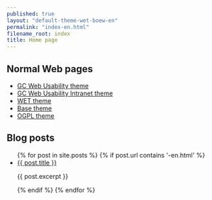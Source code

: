 ```yaml
---
published: true
layout: "default-theme-wet-boew-en"
permalink: "index-en.html"
filename_root: index
title: Home page
---
```


## Normal Web pages ##
* [GC Web Usability theme](theme-gcwu-fegc/index-en.html)
* [GC Web Usability Intranet theme](theme-gcwu-intranet/index-en.html)
* [WET theme](theme-wet-boew/index-en.html)
* [Base theme](theme-base/index-en.html)
* [OGPL theme](theme-ogpl/index-en.html)

## Blog posts ##
<ul>
{% for post in site.posts %}
{% if post.url contains '-en.html' %}
    <li>
		<a href="{{ site.url }}{{ post.url }}">{{ post.title }}</a>
		<p>{{ post.excerpt }}</p>
    </li>
{% endif %}
{% endfor %}
</ul>
